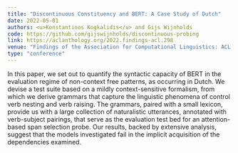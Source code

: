 ```yaml
---
title: "Discontinuous Constituency and BERT: A Case Study of Dutch"
date: 2022-05-01
authors: <u>Konstantinos Kogkalidis</u> and Gijs Wijnholds
code: https://github.com/gijswijnholds/discontinuous-probing
link: https://aclanthology.org/2022.findings-acl.298
venue: "Findings of the Association for Computational Linguistics: ACL 2022"
type: "conference"
---
```


In this paper, we set out to quantify the syntactic capacity of BERT in the evaluation regime of non-context free patterns, as occurring in Dutch. We devise a test suite based on a mildly context-sensitive formalism, from which we derive grammars that capture the linguistic phenomena of control verb nesting and verb raising. The grammars, paired with a small lexicon, provide us with a large collection of naturalistic utterances, annotated with verb-subject pairings, that serve as the evaluation test bed for an attention-based span selection probe. Our results, backed by extensive analysis, suggest that the models investigated fail in the implicit acquisition of the dependencies examined.